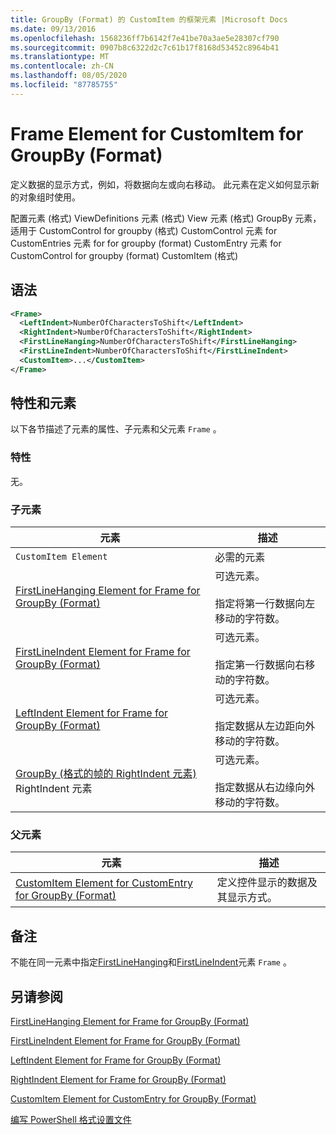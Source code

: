 ```yaml
---
title: GroupBy (Format) 的 CustomItem 的框架元素 |Microsoft Docs
ms.date: 09/13/2016
ms.openlocfilehash: 1568236ff7b6142f7e41be70a3ae5e28307cf790
ms.sourcegitcommit: 0907b8c6322d2c7c61b17f8168d53452c8964b41
ms.translationtype: MT
ms.contentlocale: zh-CN
ms.lasthandoff: 08/05/2020
ms.locfileid: "87785755"
---
```

# <a name="frame-element-for-customitem-for-groupby-format"></a>Frame Element for CustomItem for GroupBy (Format)

定义数据的显示方式，例如，将数据向左或向右移动。 此元素在定义如何显示新的对象组时使用。

配置元素 (格式) ViewDefinitions 元素 (格式) View 元素 (格式) GroupBy 元素，适用于 CustomControl for groupby (格式) CustomControl 元素 for CustomEntries 元素 for for groupby (format) CustomEntry 元素 for CustomControl for groupby (format) CustomItem (格式) 

## <a name="syntax"></a>语法

```xml
<Frame>
  <LeftIndent>NumberOfCharactersToShift</LeftIndent>
  <RightIndent>NumberOfCharactersToShift</RightIndent>
  <FirstLineHanging>NumberOfCharactersToShift</FirstLineHanging>
  <FirstLineIndent>NumberOfCharactersToShift</FirstLineIndent>
  <CustomItem>...</CustomItem>
</Frame>
```

## <a name="attributes-and-elements"></a>特性和元素

以下各节描述了元素的属性、子元素和父元素 `Frame` 。

### <a name="attributes"></a>特性

无。

### <a name="child-elements"></a>子元素

|元素|描述|
|-------------|-----------------|
|`CustomItem Element`|必需的元素|
|[FirstLineHanging Element for Frame for GroupBy (Format)](./firstlinehanging-element-for-frame-for-groupby-format.md)|可选元素。<br /><br /> 指定将第一行数据向左移动的字符数。|
|[FirstLineIndent Element for Frame for GroupBy (Format)](./firstlineindent-element-for-frame-for-groupby-format.md)|可选元素。<br /><br /> 指定第一行数据向右移动的字符数。|
|[LeftIndent Element for Frame for GroupBy (Format)](./leftindent-element-for-frame-for-groupby-format.md)|可选元素。<br /><br /> 指定数据从左边距向外移动的字符数。|
|[GroupBy (格式的帧的 RightIndent 元素) ](./rightindent-element-for-frame-for-groupby-format.md)RightIndent 元素|可选元素。<br /><br /> 指定数据从右边缘向外移动的字符数。|

### <a name="parent-elements"></a>父元素

|元素|描述|
|-------------|-----------------|
|[CustomItem Element for CustomEntry for GroupBy (Format)](./customitem-element-for-customentry-for-groupby-format.md)|定义控件显示的数据及其显示方式。|

## <a name="remarks"></a>备注

不能在同一元素中指定[FirstLineHanging](./firstlinehanging-element-for-frame-for-groupby-format.md)和[FirstLineIndent](./firstlineindent-element-for-frame-for-groupby-format.md)元素 `Frame` 。

## <a name="see-also"></a>另请参阅

[FirstLineHanging Element for Frame for GroupBy (Format)](./firstlinehanging-element-for-frame-for-groupby-format.md)

[FirstLineIndent Element for Frame for GroupBy (Format)](./firstlineindent-element-for-frame-for-groupby-format.md)

[LeftIndent Element for Frame for GroupBy (Format)](./leftindent-element-for-frame-for-groupby-format.md)

[RightIndent Element for Frame for GroupBy (Format)](./rightindent-element-for-frame-for-groupby-format.md)

[CustomItem Element for CustomEntry for GroupBy (Format)](./customitem-element-for-customentry-for-groupby-format.md)

[编写 PowerShell 格式设置文件](./writing-a-powershell-formatting-file.md)
